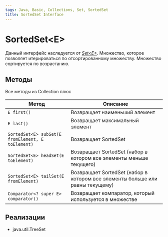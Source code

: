 ```yaml
---
tags: Java, Basic, Collections, Set, SortedSet
title: SortedSet Interface
---
```

# SortedSet\<E>
Данный интерфейс наследуется от [*Set\<E>*](/-uew1P9dTNCudmZx6Rax7w).
Множество, которое позволяет итерироваться по отсортированному множеству. Множество сортируется по возрастанию.

## Методы
Все методы из Collection плюс


| Метод                                             | Описание                                                |
| ------------------------------------------------- | ------------------------------------------------------- |
| `E first()`                                       | Возвращает наименьший элемент                           |
| `E last()`                                        | Возвращает максимальный элемент                         |
| `SortedSet<E> subSet(E fromElement, E toElement)` | Возвращает SortedSet                                    |
| `SortedSet<E> headSet(E toElement)`               | Возвращает SortedSet (набор в котором все элементы меньше текущего)       |
| `SortedSet<E> tailSet(E fromElement)`             | Возвращает SortedSet (набор в котором все элементы больше или равны текущему)  |
| `Comparator<? super E> comparator()`              | Возвращает компаратор, который используется в множестве |


## Реализации
* java.util.TreeSet
